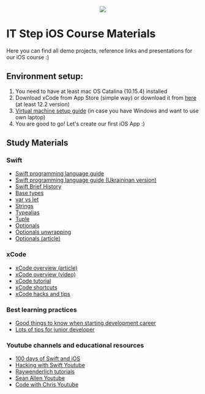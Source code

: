 <p align="center">
  <img src="https://user-images.githubusercontent.com/13054026/106465811-26e63500-64a3-11eb-811f-826773c82498.png">
</p>

# IT Step iOS Course Materials

Here you can find all demo projects, reference links and presentations for our iOS course :)

## Environment setup:
1. You need to have at least mac OS Catalina (10.15.4) installed
2. Download xCode from App Store (simple way) or download it from [here](https://stackoverflow.com/questions/10335747/how-to-download-xcode-dmg-or-xip-file) (at least 12.2 version)
3. [Virtual machine setup guide](https://www.youtube.com/watch?v=XokeH2q3JcQ&ab_channel=AmpedUpTech) (in case you have Windows and want to use own laptop)
4. You are good to go! Let's create our first iOS App :)

## Study Materials
### Swift
- [Swift programming language guide](https://docs.swift.org/swift-book/LanguageGuide/TheBasics.html)
- [Swift programming language guide (Ukraininan version)](https://book.swift.org.ua/)
- [Swift Brief History](https://www.youtube.com/watch?v=4P_ZsOqELBo&t=311s&ab_channel=SeanAllen)
- [Base types](https://www.youtube.com/watch?v=CcORJhKMelQ&ab_channel=SeanAllen)
- [var vs let](https://www.youtube.com/watch?v=2cazK9Cg2Nw&ab_channel=SeanAllen)
- [Strings](https://www.hackingwithswift.com/read/24/overview)
- [Typealias](https://www.youtube.com/watch?v=JvynRYZEU-8&ab_channel=SeanAllen)
- [Tuple](https://www.youtube.com/watch?v=srSW_kYgLXU&ab_channel=raywenderlich.com)
- [Optionals](https://www.youtube.com/watch?v=OkzZ3T3lrlg&ab_channel=PaulHudson)
- [Optionals unwrapping](https://www.youtube.com/watch?v=ZL8BFK8bVjk&ab_channel=SeanAllen)
- [Optionals (article)](https://hackernoon.com/swift-optionals-explained-simply-e109a4297298)
### xCode 
- [xCode overview (article)](https://medium.com/@pleelaprasad/xcode-keyboard-shortcuts-c1ef58a1bf5d)
- [xCode overview (video)](https://www.youtube.com/watch?v=lhtx0NZ7hJk&ab_channel=iOSAcademy)
- [xCode tutorial](https://codewithchris.com/xcode-tutorial/)
- [xCode shortcuts](https://medium.com/better-programming/13-xcode-shortcuts-to-boost-your-productivity-329c90512309)
- [xCode hacks and tips](https://www.youtube.com/watch?v=8kiR_QsQNPc&ab_channel=PaulHudson)
### Best learning practices
- [Good things to know when starting development career](https://www.youtube.com/watch?v=EgpKu1tAVMY&t=31s&ab_channel=SeanAllen)
- [Lots of tips for junior developer](https://www.youtube.com/watch?v=jZ_BzV0DA58&t=82s&ab_channel=SeanAllen)
### Youtube channels and educational resources
- [100 days of Swift and iOS](https://www.hackingwithswift.com/100)
- [Hacking with Swift Youtube](https://www.youtube.com/channel/UCmJi5RdDLgzvkl3Ly0DRMlQ)
- [Raywenderlich tutorials](https://www.raywenderlich.com/getting-started)
- [Sean Allen Youtube](https://www.youtube.com/c/SeanAllen)
- [Code with Chris Youtube](https://www.youtube.com/channel/UC2D6eRvCeMtcF5OGHf1-trw)
